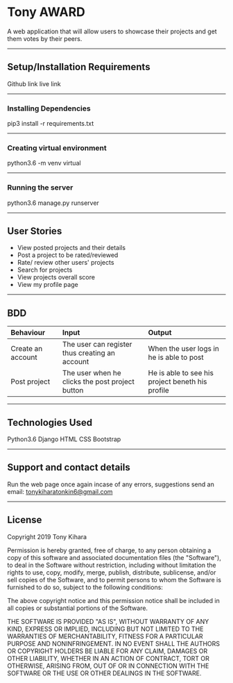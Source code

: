 # Tony AWARD

A web application that will allow users to showcase their projects and get them votes by their peers.

----------------------------------------
## Setup/Installation Requirements

Github link 
live link 

---------------------------------------
### Installing Dependencies

pip3 install -r requirements.txt

--------------------------------------
### Creating virtual environment

python3.6 -m venv virtual

-------------------------------------
### Running the server

python3.6 manage.py runserver

----------------------------------
## User Stories

* View posted projects and their details
* Post a project to be rated/reviewed
* Rate/ review other users' projects
* Search for projects
* View projects overall score
* View my profile page

-------------------------
## BDD

|Behaviour|Input|Output|
|:--------|:-----|:----|
|Create an account|The user can register thus creating an account|When the user logs in he is able to post|
|Post project|The user when he clicks the post project button|He is able to see his project beneth his profile|

------------------------------------
## Technologies Used

Python3.6
Django
HTML
CSS
Bootstrap

----------------------------------------------------------------------
## Support and contact details

 Run the web page once again incase of any errors, suggestions send an email: tonykiharatonkin6@gmail.com 

-------------------------------------------------------
## License

 Copyright 2019 Tony Kihara

 Permission is hereby granted, free of charge, to any person obtaining a copy of this software and associated documentation files (the "Software"), to deal in the Software without restriction, including without limitation the rights to use, copy, modify, merge, publish, distribute, sublicense, and/or sell copies of the Software, and to permit persons to whom the Software is furnished to do so, subject to the following conditions:

 The above copyright notice and this permission notice shall be included in all copies or substantial portions of the Software.

 THE SOFTWARE IS PROVIDED "AS IS", WITHOUT WARRANTY OF ANY KIND, EXPRESS OR IMPLIED, INCLUDING BUT NOT LIMITED TO THE WARRANTIES OF MERCHANTABILITY, FITNESS FOR A PARTICULAR PURPOSE AND NONINFRINGEMENT. IN NO EVENT SHALL THE AUTHORS OR COPYRIGHT HOLDERS BE LIABLE FOR ANY CLAIM, DAMAGES OR OTHER LIABILITY, WHETHER IN AN ACTION OF CONTRACT, TORT OR OTHERWISE, ARISING FROM, OUT OF OR IN CONNECTION WITH THE SOFTWARE OR THE USE OR OTHER DEALINGS IN THE SOFTWARE.